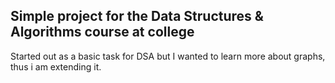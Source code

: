 ## Simple project for the Data Structures & Algorithms course at college
Started out as a basic task for DSA but I wanted to learn more about graphs, thus i am extending it.
